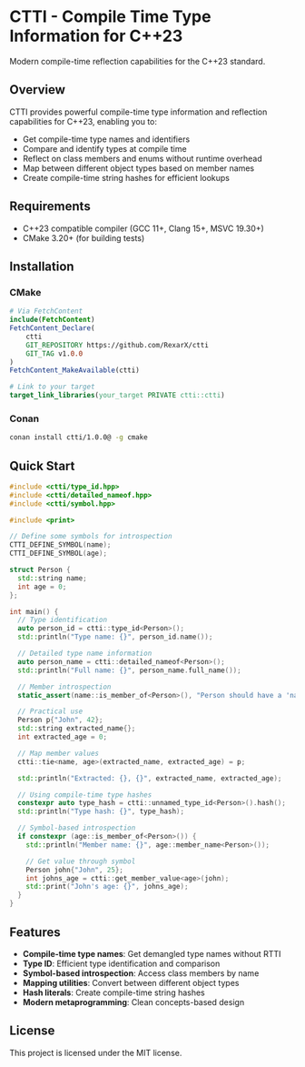 # CTTI - Compile Time Type Information for C++23

Modern compile-time reflection capabilities for the C++23 standard.

## Overview

CTTI provides powerful compile-time type information and reflection capabilities for C++23, enabling you to:
- Get compile-time type names and identifiers
- Compare and identify types at compile time
- Reflect on class members and enums without runtime overhead
- Map between different object types based on member names
- Create compile-time string hashes for efficient lookups

## Requirements

- C++23 compatible compiler (GCC 11+, Clang 15+, MSVC 19.30+)
- CMake 3.20+ (for building tests)

## Installation

### CMake

```cmake
# Via FetchContent
include(FetchContent)
FetchContent_Declare(
    ctti
    GIT_REPOSITORY https://github.com/RexarX/ctti
    GIT_TAG v1.0.0
)
FetchContent_MakeAvailable(ctti)

# Link to your target
target_link_libraries(your_target PRIVATE ctti::ctti)
```

### Conan

```bash
conan install ctti/1.0.0@ -g cmake
```

## Quick Start

```cpp
#include <ctti/type_id.hpp>
#include <ctti/detailed_nameof.hpp>
#include <ctti/symbol.hpp>

#include <print>

// Define some symbols for introspection
CTTI_DEFINE_SYMBOL(name);
CTTI_DEFINE_SYMBOL(age);

struct Person {
  std::string name;
  int age = 0;
};

int main() {
  // Type identification
  auto person_id = ctti::type_id<Person>();
  std::println("Type name: {}", person_id.name());

  // Detailed type name information
  auto person_name = ctti::detailed_nameof<Person>();
  std::println("Full name: {}", person_name.full_name());

  // Member introspection
  static_assert(name::is_member_of<Person>(), "Person should have a 'name' member");

  // Practical use
  Person p{"John", 42};
  std::string extracted_name{};
  int extracted_age = 0;

  // Map member values
  ctti::tie<name, age>(extracted_name, extracted_age) = p;

  std::println("Extracted: {}, {}", extracted_name, extracted_age);

  // Using compile-time type hashes
  constexpr auto type_hash = ctti::unnamed_type_id<Person>().hash();
  std::println("Type hash: {}", type_hash);

  // Symbol-based introspection
  if constexpr (age::is_member_of<Person>()) {
    std::println("Member name: {}", age::member_name<Person>());

    // Get value through symbol
    Person john{"John", 25};
    int johns_age = ctti::get_member_value<age>(john);
    std::print("John's age: {}", johns_age);
  }
}
```

## Features

- **Compile-time type names**: Get demangled type names without RTTI
- **Type ID**: Efficient type identification and comparison
- **Symbol-based introspection**: Access class members by name
- **Mapping utilities**: Convert between different object types
- **Hash literals**: Create compile-time string hashes
- **Modern metaprogramming**: Clean concepts-based design

## License

This project is licensed under the MIT license.
